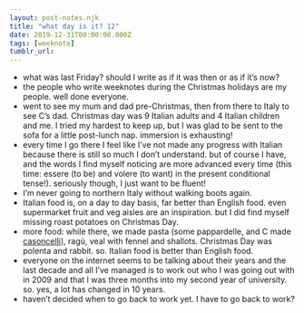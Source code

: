 ```yaml
---
layout: post-notes.njk
title: "what day is it? 12"
date: 2019-12-31T00:00:00.000Z
tags: [weeknote]
tumblr_url: 
---
```



*   what was last Friday? should I write as if it was then or as if it’s now?
*   the people who write weeknotes during the Christmas holidays are my people. well done everyone.
*   went to see my mum and dad pre-Christmas, then from there to Italy to see C’s dad. Christmas day was 9 Italian adults and 4 Italian children and me. I tried my hardest to keep up, but I was glad to be sent to the sofa for a little post-lunch nap. immersion is exhausting!
*   every time I go there I feel like I’ve not made any progress with Italian because there is still so much I don’t understand. but of course I have, and the words I find myself noticing are more advanced every time (this time: essere (to be) and volere (to want) in the present conditional tense!). seriously though, I just want to be fluent!
*   I’m never going to northern Italy without walking boots again.
*   Italian food is, on a day to day basis, far better than English food. even supermarket fruit and veg aisles are an inspiration. but I did find myself missing roast potatoes on Christmas Day.
*   more food: while there, we made pasta (some pappardelle, and C made [casoncelli](https://www.google.com/search?biw=1107&bih=565&sxsrf=ACYBGNTDqWBbXQQ-G1AyoCI5NmE0RBwqXg%3A1577805161558&ei=aWULXuzYIZPrxgOYs72YCQ&q=casoncelli&oq=casoncelli&gs_l=psy-ab.3..0l10.17287.21831..22173...2.4..0.110.975.10j2......0....1..gws-wiz.......0i71j35i39j0i273j0i67j0i131j0i10.ZVB_4vycEdw&ved=0ahUKEwissbehluDmAhWTtXEKHZhZD5MQ4dUDCAs&uact=5)), ragù, veal with fennel and shallots. Christmas Day was polenta and rabbit. so. Italian food is better than English food.
*   everyone on the internet seems to be talking about their years and the last decade and all I’ve managed is to work out who I was going out with in 2009 and that I was three months into my second year of university. so. yes, a lot has changed in 10 years.
*   haven’t decided when to go back to work yet. I have to go back to work?
